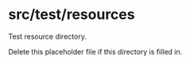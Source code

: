 # src/test/resources

Test resource directory.

Delete this placeholder file if this directory is filled in.

